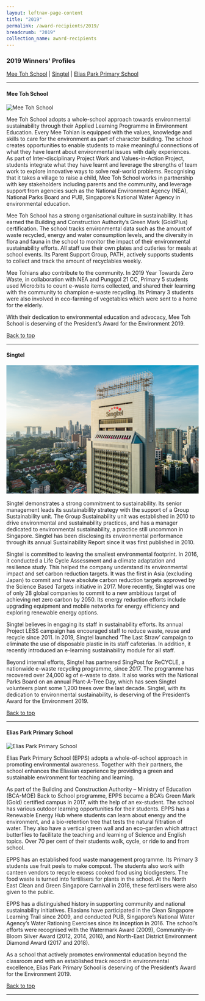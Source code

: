 ```yaml
---
layout: leftnav-page-content
title: "2019"
permalink: /award-recipients/2019/
breadcrumb: "2019"
collection_name: award-recipients
---
```


### 2019 Winners' Profiles

[Mee Toh School](#mts) | [Singtel](#singtel) | [Elias Park Primary School](#epps)

-------------------


<a name="mts"></a>
#### Mee Toh School 

![Mee Toh School](/images/award-recipients/2019-Mee-Toh-School.jpg)

Mee Toh School adopts a whole-school approach towards environmental sustainability through their Applied Learning Programme in Environment Education.  Every Mee Tohian is equipped with the values, knowledge and skills to care for the environment as part of character building. The school creates opportunities to enable students to make meaningful connections of what they have learnt about environmental issues with daily experiences. As part of Inter-disciplinary Project Work and Values-in-Action Project, students integrate what they have learnt and leverage the strengths of team work to explore innovative ways to solve real-world problems. Recognising that it takes a village to raise a child, Mee Toh School works in partnership with key stakeholders including parents and the community, and leverage support from agencies such as the National Environment Agency (NEA), National Parks Board and PUB, Singapore’s National Water Agency in environmental education. 

Mee Toh School has a strong organisational culture in sustainability. It has earned the Building and Construction Authority’s Green Mark (GoldPlus) certification. The school tracks environmental data such as the amount of waste recycled, energy and water consumption levels, and the diversity in flora and fauna in the school to monitor the impact of their environmental sustainability efforts. All staff use their own plates and cutleries for meals at school events. Its Parent Support Group, PATH, actively supports students to collect and track the amount of recyclables weekly.     

Mee Tohians also contribute to the community. In 2019 Year Towards Zero Waste, in collaboration with NEA and Punggol 21 CC, Primary 5 students used Micro:bits to count e-waste items collected, and shared their learning with the community to champion e-waste recycling. Its Primary 3 students were also involved in eco-farming of vegetables which were sent to a home for the elderly.  

With their dedication to environmental education and advocacy, Mee Toh School is deserving of the President’s Award for the Environment 2019. 


[Back to top](#top)

-------------------

<a name="singtel"></a>
#### Singtel

![Singtel](/images/award-recipients/2019-Singtel.jpg)

Singtel demonstrates a strong commitment to sustainability. Its senior management leads its sustainability strategy with the support of a Group Sustainability unit. The Group Sustainability unit was established in 2010 to drive environmental and sustainability practices, and has a manager dedicated to environmental sustainability, a practice still uncommon in Singapore. Singtel has been disclosing its environmental performance through its annual Sustainability Report since it was first published in 2010. 

Singtel is committed to leaving the smallest environmental footprint. In 2016, it conducted a Life Cycle Assessment and a climate adaptation and resilience study. This helped the company understand its environmental impact and set carbon reduction targets. It was the first in Asia (excluding Japan) to commit and have absolute carbon reduction targets approved by the Science Based Targets initiative in 2017. More recently, Singtel was one of only 28 global companies to commit to a new ambitious target of achieving net zero carbon by 2050. Its energy reduction efforts include upgrading equipment and mobile networks for energy efficiency and exploring renewable energy options.

Singtel believes in engaging its staff in sustainability efforts. Its annual Project LESS campaign has encouraged staff to reduce waste, reuse and recycle since 2011. In 2019, Singtel launched ‘The Last Straw’ campaign to eliminate the use of disposable plastic in its staff cafeterias. In addition, it recently introduced an e-learning sustainability module for all staff. 

Beyond internal efforts, Singtel has partnered SingPost for ReCYCLE, a nationwide e-waste recycling programme, since 2017. The programme has recovered over 24,000 kg of e-waste to date. It also works with the National Parks Board on an annual Plant-A-Tree Day, which has seen Singtel volunteers plant some 1,200 trees over the last decade. 
Singtel, with its dedication to environmental sustainability, is deserving of the President’s Award for the Environment 2019.


[Back to top](#top)

-------------------


<a name="epps"></a>
#### Elias Park Primary School

![Elias Park Primary School](/images/award-recipients/2019-Elias-Park-Primary.jpg)

Elias Park Primary School (EPPS) adopts a whole-of-school approach in promoting environmental awareness. Together with their partners, the school enhances the Eliasian experience by providing a green and sustainable environment for teaching and learning. 

As part of the Building and Construction Authority – Ministry of Education (BCA-MOE) Back to School programme, EPPS became a BCA’s Green Mark (Gold) certified campus in 2017, with the help of an ex-student. The school has various outdoor learning opportunities for their students. EPPS has a Renewable Energy Hub where students can learn about energy and the environment, and a bio-retention tree that tests the natural filtration of water. They also have a vertical green wall and an eco-garden which attract butterflies to facilitate the teaching and learning of Science and English topics. Over 70 per cent of their students walk, cycle, or ride to and from school.

EPPS has an established food waste management programme. Its Primary 3 students use fruit peels to make compost. The students also work with canteen vendors to recycle excess cooked food using biodigesters. The food waste is turned into fertilisers for plants in the school. At the North East Clean and Green Singapore Carnival in 2016, these fertilisers were also given to the public. 

EPPS has a distinguished history in supporting community and national sustainability initiatives. Eliasians have participated in the Clean Singapore Learning Trail since 2009, and conducted PUB, Singapore’s National Water Agency’s Water Rationing Exercises since its inception in 2016. The school’s efforts were recognised with the Watermark Award (2009), Community-in-Bloom Silver Award (2012, 2014, 2016), and North-East District Environment Diamond Award (2017 and 2018).

As a school that actively promotes environmental education beyond the classroom and with an established track record in environmental excellence, Elias Park Primary School is deserving of the President’s Award for the Environment 2019. 

[Back to top](#top)

-------------------
